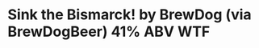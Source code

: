 <!--
id: 657840075
link: http://tumblr.atmos.org/post/657840075/sink-the-bismarck-by-brewdog-via-brewdogbeer
slug: sink-the-bismarck-by-brewdog-via-brewdogbeer
date: Wed Jun 02 2010 15:25:49 GMT-0700 (PDT)
publish: 2010-06-02
tags: 
title: Sink the Bismarck! by BrewDog (via BrewDogBeer) 41% ABV WTF
-->


Sink the Bismarck! by BrewDog (via BrewDogBeer) 41% ABV WTF
===========================================================



